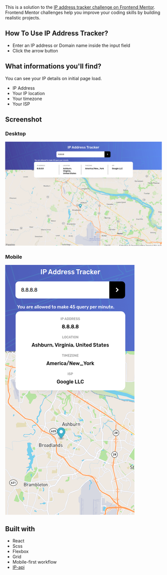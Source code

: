 This is a solution to the [IP address tracker challenge on Frontend Mentor](https://www.frontendmentor.io/challenges/ip-address-tracker-I8-0yYAH0). Frontend Mentor challenges help you improve your coding skills by building realistic projects.

## How To Use IP Address Tracker?

- Enter an IP address or Domain name inside the input field
- Click the arrow button

## What informations you'll find?

You can see your IP details on initial page load.
- IP Address
- Your IP location
- Your timezone
- Your ISP

## Screenshot

### Desktop
![](public/assets/screenshots/IP-Address-Tracker.png)

### Mobile
![](public/assets/screenshots/IP-Address-Tracker-Mobile.png)

## Built with

- React
- Scss
- Flexbox
- Grid
- Mobile-first workflow
- [IP-api](https://ip-api.com/)